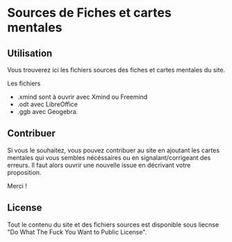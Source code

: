 # Sources de Fiches et cartes mentales

## Utilisation

Vous trouverez ici les fichiers sources des fiches et cartes mentales du site.

Les fichiers 
- .xmind sont à ouvrir avec Xmind ou Freemind
- .odt avec LibreOffice
- .ggb avec Geogebra.

## Contribuer

Si vous le souhaitez, vous pouvez contribuer au site en ajoutant les cartes mentales qui vous sembles nécéssaires ou en signalant/corrigeant des erreurs. Il faut alors ouvrir une nouvelle issue en décrivant votre proposition.

Merci ! 

## License

Tout le contenu du site et des fichiers sources est disponible sous liecnse  "Do What The Fuck You Want to Public License".

